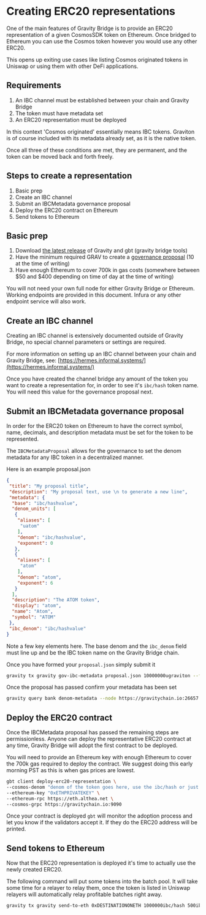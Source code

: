 # Creating ERC20 representations

One of the main features of Gravity Bridge is to provide an ERC20 representation of a given CosmosSDK token on Ethereum. Once bridged to Ethereum you can use the Cosmos token however you would use any other ERC20.

This opens up exiting use cases like listing Cosmos originated tokens in Uniswap or using them with other DeFi applications.

## Requirements

1. An IBC channel must be established between your chain and Gravity Bridge
1. The token must have metadata set
1. An ERC20 representation must be deployed

In this context 'Cosmos originated' essentially means IBC tokens. Graviton is of course included with its metadata already set, as it is the native token.

Once all three of these conditions are met, they are permanent, and the token can be moved back and forth freely.

## Steps to create a representation

1. Basic prep
1. Create an IBC channel
1. Submit an IBCMetadata governance proposal
1. Deploy the ERC20 contract on Ethereum
1. Send tokens to Ethereum

## Basic prep

1. Download [the latest release](https://github.com/Gravity-Bridge/Gravity-Bridge/releases) of Gravity and gbt (gravity bridge tools)
1. Have the minimum required GRAV to create a [governance proposal](https://www.mintscan.io/gravity-bridge/proposals) (10 at the time of writing)
1. Have enough Ethereum to cover 700k in gas costs (somewhere between $50 and $400 depending on time of day at the time of writing)

You will not need your own full node for either Gravity Bridge or Ethereum. Working endpoints are provided in this document. Infura or any other endpoint service will also work.

## Create an IBC channel

Creating an IBC channel is extensively documented outside of Gravity Bridge, no special channel parameters or settings are required.

For more information on setting up an IBC channel between your chain and Gravity Bridge, see: [https://hermes.informal.systems/](https://hermes.informal.systems/)

Once you have created the channel bridge any amount of the token you want to create a representation for, in order to see it's `ibc/hash` token name. You will need this value for the governance proposal next.

## Submit an IBCMetadata governance proposal

In order for the ERC20 token on Ethereum to have the correct symbol, name, decimals, and description metadata must be set for the token to be represented.

The `IBCMetadataProposal` allows for the governance to set the denom metadata for any IBC token in a decentralized manner.

Here is an example proposal.json

```json
{
 "title": "My proposal title",
 "description": "My proposal text, use \n to generate a new line",
 "metadata": {
  "base": "ibc/hashvalue",
  "denom_units": [
   {
    "aliases": [
     "uatom"
    ],
    "denom": "ibc/hashvalue",
    "exponent": 0
   },
   {
    "aliases": [
     "atom"
    ],
    "denom": "atom",
    "exponent": 6
   }
  ],
  "description": "The ATOM token",
  "display": "atom",
  "name": "Atom",
  "symbol": "ATOM"
 },
 "ibc_denom": "ibc/hashvalue"
}
```

Note a few key elements here. The base denom and the `ibc_denom` field must line up and be the IBC token name on the Gravity Bridge chain.

Once you have formed your `proposal.json` simply submit it

```bash
gravity tx gravity gov-ibc-metadata proposal.json 10000000ugraviton --from <key_name> --chain-id gravity-bridge-3
```

Once the proposal has passed confirm your metadata has been set

```bash
gravity query bank denom-metadata --node https://gravitychain.io:26657
```

## Deploy the ERC20 contract

Once the IBCMetadata proposal has passed the remaining steps are permissionless. Anyone can deploy the representative ERC20 contract at any time, Gravity Bridge will adopt the first contract to be deployed.

You will need to provide an Ethereum key with enough Ethereum to cover the 700k gas required to deploy the contract. We suggest doing this early morning PST as this is when gas prices are lowest.

```bash
gbt client deploy-erc20-representation \
--cosmos-denom "denom of the token goes here, use the ibc/hash or just graviton" \
--ethereum-key "0xETHPRIVATEKEY" \
--ethereum-rpc https://eth.althea.net \
--cosmos-grpc https://gravitychain.io:9090
```

Once your contract is deployed `gbt` will monitor the adoption process and let you know if the validators accept it. If they do the ERC20 address will be printed.

## Send tokens to Ethereum

Now that the ERC20 representation is deployed it's time to actually use the newly created ERC20.

The following command will put some tokens into the batch pool. It will take some time for a relayer to relay them, once the token is listed in Uniswap relayers will automatically relay profitable batches right away.

```bash
gravity tx gravity send-to-eth 0xDESTINATIONONETH 1000000ibc/hash 500ibc/hash --node https://gravitychain.io:26657 --fees 0ugraviton --chain-id gravity-bridge-3
```
